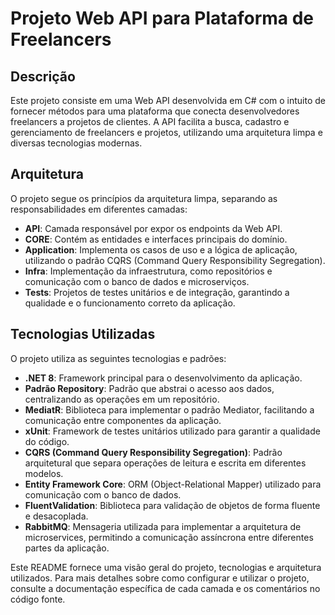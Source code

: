 # Projeto Web API para Plataforma de Freelancers

## Descrição

Este projeto consiste em uma Web API desenvolvida em C# com o intuito de fornecer métodos para uma plataforma que conecta desenvolvedores freelancers a projetos de clientes. A API facilita a busca, cadastro e gerenciamento de freelancers e projetos, utilizando uma arquitetura limpa e diversas tecnologias modernas.

## Arquitetura

O projeto segue os princípios da arquitetura limpa, separando as responsabilidades em diferentes camadas:

- **API**: Camada responsável por expor os endpoints da Web API.
- **CORE**: Contém as entidades e interfaces principais do domínio.
- **Application**: Implementa os casos de uso e a lógica de aplicação, utilizando o padrão CQRS (Command Query Responsibility Segregation).
- **Infra**: Implementação da infraestrutura, como repositórios e comunicação com o banco de dados e microserviços.
- **Tests**: Projetos de testes unitários e de integração, garantindo a qualidade e o funcionamento correto da aplicação.

## Tecnologias Utilizadas

O projeto utiliza as seguintes tecnologias e padrões:

- **.NET 8**: Framework principal para o desenvolvimento da aplicação.
- **Padrão Repository**: Padrão que abstrai o acesso aos dados, centralizando as operações em um repositório.
- **MediatR**: Biblioteca para implementar o padrão Mediator, facilitando a comunicação entre componentes da aplicação.
- **xUnit**: Framework de testes unitários utilizado para garantir a qualidade do código.
- **CQRS (Command Query Responsibility Segregation)**: Padrão arquitetural que separa operações de leitura e escrita em diferentes modelos.
- **Entity Framework Core**: ORM (Object-Relational Mapper) utilizado para comunicação com o banco de dados.
- **FluentValidation**: Biblioteca para validação de objetos de forma fluente e desacoplada.
- **RabbitMQ**: Mensageria utilizada para implementar a arquitetura de microservices, permitindo a comunicação assíncrona entre diferentes partes da aplicação.

Este README fornece uma visão geral do projeto, tecnologias e arquitetura utilizados. Para mais detalhes sobre como configurar e utilizar o projeto, consulte a documentação específica de cada camada e os comentários no código fonte.
